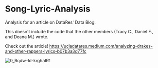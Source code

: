 # Song-Lyric-Analysis
Analysis for an article on DataRes' Data Blog.

This doesn't include the code that the other members (Tracy C., Daniel F., and Deana M.) wrote.


Check out the article!
https://ucladatares.medium.com/analyzing-drakes-and-other-rappers-lyrics-b07b3a3d77fc

![0_Rqdw-ld-krghaIR1](https://user-images.githubusercontent.com/82481505/154200759-f080d0d8-f197-4ed1-abb3-77e7d0ac7d20.jpg)
